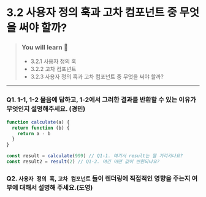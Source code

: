 # 3.2 사용자 정의 훅과 고차 컴포넌트 중 무엇을 써야 할까?

> ### You will learn 📝
>- 3.2.1 사용자 정의 훅
>- 3.2.2 고차 컴포넌트
>- 3.2.3 사용자 정의 훅과 고차 컴포넌트 중 무엇을 써야 할까?

---

### Q1. 1-1, 1-2 물음에 답하고, 1-2에서 그러한 결과를 반환할 수 있는 이유가 무엇인지 설명해주세요. (경민)

```javascript
function calculate(a) {
  return function (b) {
    return a - b
  }
}

const result = calculate(999) // Q1-1. 여기서 result는 뭘 가리키나요?
const result2 = result(2) // Q1-2. 여긴 어떤 값이 반환되나요?
```

### Q2. `사용자 정의 훅`,  `고차 컴포넌트` 들이 렌더링에 직접적인 영향을 주는지 여부에 대해서 설명해 주세요.(도영)